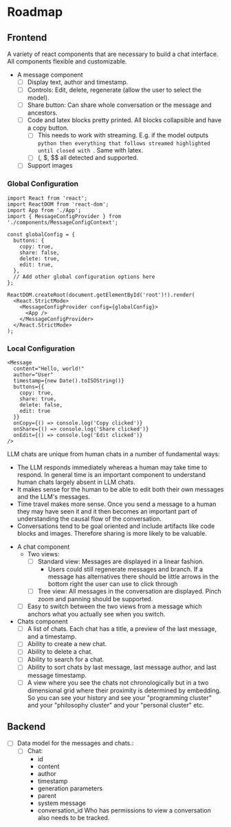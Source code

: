 # Roadmap

## Frontend

A variety of react components that are necessary to build a chat interface. All components flexible and customizable.
- A message component
    - [ ] Display text, author and timestamp.
    - [ ] Controls: Edit, delete, regenerate (allow the user to select the model).
    - [ ] Share button: Can share whole conversation or the message and ancestors.
    - [ ] Code and latex blocks pretty printed. All blocks collapsible and have a copy button.
        - [ ] This needs to work with streaming. E.g. if the model outputs ```python then everything that follows streamed highlighted until closed with ```. Same with latex.
        - [ ] \(, $, $$ all detected and supported.
    - [ ] Support images

### Global Configuration
```tsx
import React from 'react';
import ReactDOM from 'react-dom';
import App from './App';
import { MessageConfigProvider } from './components/MessageConfigContext';

const globalConfig = {
  buttons: {
    copy: true,
    share: false,
    delete: true,
    edit: true,
  },
  // Add other global configuration options here
};

ReactDOM.createRoot(document.getElementById('root')!).render(
  <React.StrictMode>
    <MessageConfigProvider config={globalConfig}>
      <App />
    </MessageConfigProvider>
  </React.StrictMode>
);
```

### Local Configuration
```tsx
<Message
  content="Hello, world!"
  author="User"
  timestamp={new Date().toISOString()}
  buttons={{
    copy: true,
    share: true,
    delete: false,
    edit: true
  }}
  onCopy={() => console.log('Copy clicked')}
  onShare={() => console.log('Share clicked')}
  onEdit={() => console.log('Edit clicked')}
/>
```

LLM chats are unique from human chats in a number of fundamental ways:
* The LLM responds immediately whereas a human may take time to respond. In general time is an important component to understand human chats largely absent in LLM chats.
* It makes sense for the human to be able to edit both their own messages and the LLM's messages.
* Time travel makes more sense. Once you send a message to a human they may have seen it and it then becomes an important part of understanding the causal flow of the conversation. 
* Conversations tend to be goal oriented and include artifacts like code blocks and images. Therefore sharing is more likely to be valuable.

- A chat component
    - Two views:
        - [ ] Standard view: Messages are displayed in a linear fashion.
            - Users could still regenerate messages and branch. If a message has alternatives there should be little arrows in the bottom right the user can use to click through
        - [ ] Tree view: All messages in the conversation are displayed. Pinch zoom and panning should be supported.
    - [ ] Easy to switch between the two views from a message which anchors what you actually see when you switch.

- Chats component
    - [ ] A list of chats. Each chat has a title, a preview of the last message, and a timestamp.
    - [ ] Ability to create a new chat.
    - [ ] Ability to delete a chat.
    - [ ] Ability to search for a chat.
    - [ ] Ability to sort chats by last message, last message author, and last message timestamp.
    - [ ] A view where you see the chats not chronologically but in a two dimensional grid where their proximity is determined by embedding. So you can see your history and see your "programming cluster" and your "philosophy cluster" and your "personal cluster" etc.

## Backend
- [ ] Data model for the messages and chats.:
    - [ ] Chat:
        - id
        - content
        - author
        - timestamp
        - generation parameters
        - parent
        - system message
        - conversation_id
Who has permissions to view a conversation also needs to be tracked.